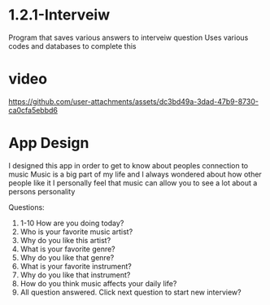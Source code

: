 # 1.2.1-Interveiw

Program that saves various answers to interveiw question
Uses various codes and databases to complete this

# video #


https://github.com/user-attachments/assets/dc3bd49a-3dad-47b9-8730-ca0cfa5ebbd6


# App Design #

I designed this app in order to get to know about peoples connection to music
Music is a big part of my life and I always wondered about how other people like it
I personally feel that music can allow you to see a lot about a persons personality

Questions:

1. 1-10 How are you doing today?
2. Who is your favorite music artist?
3. Why do you like this artist?
4. What is your favorite genre?
5. Why do you like that genre?
6. What is your favorite instrument?
7. Why do you like that instrument?
8. How do you think music affects your daily life?
9. All question answered. Click next question to start new interview?
